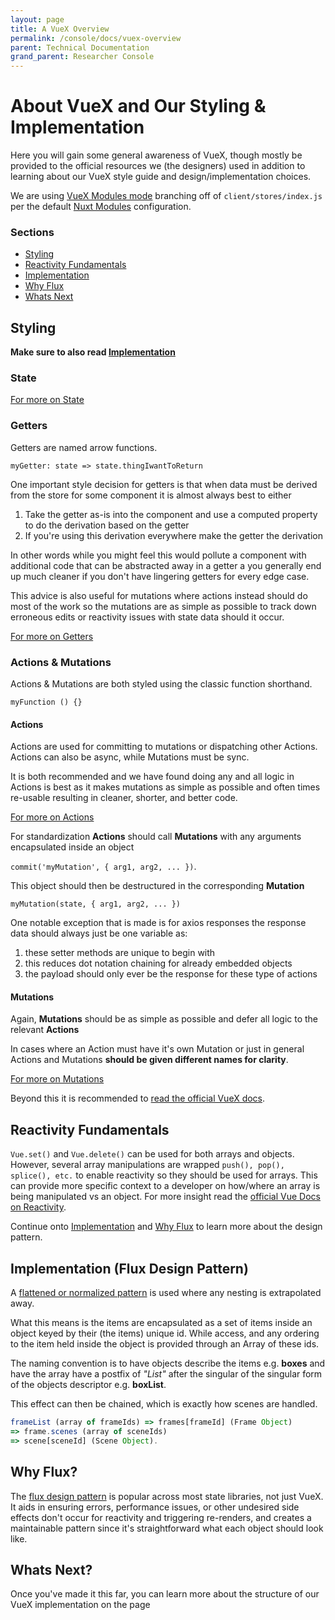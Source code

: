 ```yaml
---
layout: page
title: A VueX Overview
permalink: /console/docs/vuex-overview
parent: Technical Documentation
grand_parent: Researcher Console
---
```


# About VueX and Our Styling & Implementation

Here you will gain some general awareness of VueX, though mostly be provided to the official resources we (the designers) used in addition to learning about our VueX style guide and design/implementation choices.

We are using [VueX Modules mode](https://vuex.vuejs.org/guide/modules.html) branching off of `client/stores/index.js` per the default [Nuxt Modules](https://nuxtjs.org/guide/vuex-store/) configuration.

### Sections

- [Styling](#styling)
- [Reactivity Fundamentals](#reactivity-fundamentals)
- [Implementation](#implementation-flux-design-pattern)
- [Why Flux](#why-flux?)
- [Whats Next](#whats-next?)

## Styling

**Make sure to also read [Implementation](#implementation)**

### State

[For more on State](https://vuex.vuejs.org/guide/state.html)

### Getters

Getters are named arrow functions.

`myGetter: state => state.thingIwantToReturn`

One important style decision for getters is that when data must be derived from the store for some component it is almost always best to either

1. Take the getter as-is into the component and use a computed property to do the derivation based on the getter
2. If you're using this derivation everywhere make the getter the derivation

In other words while you might feel this would pollute a component with additional code that can be abstracted away in a getter a you generally end up much cleaner if you don't have lingering getters for every edge case.

This advice is also useful for mutations where actions instead should do most of the work so the mutations are as simple as possible to track down erroneous edits or reactivity issues with state data should it occur.

[For more on Getters](https://vuex.vuejs.org/guide/getters.html)

### Actions & Mutations

Actions & Mutations are both styled using the classic function shorthand.

`myFunction () {}`

#### Actions

Actions are used for committing to mutations or dispatching other Actions. Actions can also be async, while Mutations must be sync.

It is both recommended and we have found doing any and all logic in Actions is best as it makes mutations as simple as possible and often times re-usable resulting in cleaner, shorter, and better code.

[For more on Actions](https://vuex.vuejs.org/guide/actions.html)

For standardization **Actions** should call **Mutations** with any arguments encapsulated inside an object

`commit('myMutation', { arg1, arg2, ... })`.

This object should then be destructured in the corresponding **Mutation**

`myMutation(state, { arg1, arg2, ... })`

One notable exception that is made is for axios responses the response data should always just be one variable as:

1. these setter methods are unique to begin with
2. this reduces dot notation chaining for already embedded objects
3. the payload should only ever be the response for these type of actions

#### Mutations

Again, **Mutations** should be as simple as possible and defer all logic to the relevant **Actions**

In cases where an Action must have it's own Mutation or just in general Actions and Mutations **should be given different names for clarity**.

[For more on Mutations](https://vuex.vuejs.org/guide/mutations.html)

Beyond this it is recommended to [read the official VueX docs](https://vuex.vuejs.org).

## Reactivity Fundamentals

`Vue.set()` and `Vue.delete()` can be used for both arrays and objects. However, several array manipulations are wrapped `push(), pop(), splice(), etc.` to enable reactivity so they should be used for arrays. This can provide more specific context to a developer on how/where an array is being manipulated vs an object. For more insight read the [official Vue Docs on Reactivity](https://vuejs.org/v2/guide/reactivity.html).

Continue onto [Implementation](#Implementation-Flux-Design-Pattern) and [Why Flux](#Why-Flux?) to learn more about the design pattern.

## Implementation (Flux Design Pattern)

A [flattened or normalized pattern](https://forum.vuejs.org/t/vuex-best-practices-for-complex-objects/10143) is used where any nesting is extrapolated away.

What this means is the items are encapsulated as a set of items inside an object keyed by their (the items) unique id. While access, and any ordering to the item held inside the object is provided through an Array of these ids.

The naming convention is to have objects describe the items e.g. **boxes** and have the array have a postfix of _"List"_ after the singular of the singular form of the objects descriptor e.g. **boxList**.

This effect can then be chained, which is exactly how scenes are handled.

```js
frameList (array of frameIds) => frames[frameId] (Frame Object)
=> frame.scenes (array of sceneIds)
=> scene[sceneId] (Scene Object).
```

## Why Flux?

The [flux design pattern](<(https://facebook.github.io/flux/docs/in-depth-overview/)>) is popular across most state libraries, not just VueX. It aids in ensuring errors, performance issues, or other undesired side effects don't occur for reactivity and triggering re-renders, and creates a maintainable pattern since it's straightforward what each object should look like.

## Whats Next?

Once you've made it this far, you can learn more about the structure of our VueX implementation on the page

